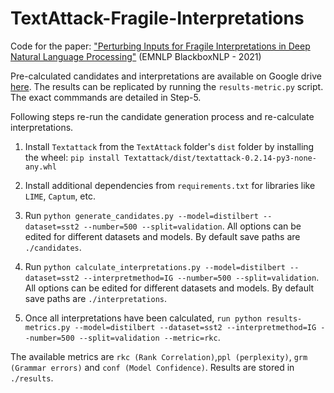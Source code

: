 # TextAttack-Fragile-Interpretations
Code for the paper: ["Perturbing Inputs for Fragile Interpretations in Deep Natural Language Processing"](https://arxiv.org/abs/2108.04990)
(EMNLP BlackboxNLP - 2021)

Pre-calculated candidates and interpretations are available on Google drive [here](https://drive.google.com/drive/folders/1U_bcpKa9OHR11z_o1EXo1QPzUcOxs5jT?usp=sharing). The results can be replicated by running the `results-metric.py` script. The exact commmands are detailed in Step-5.

Following steps re-run the candidate generation process and re-calculate interpretations.

1. Install `Textattack` from the `TextAttack` folder's `dist` folder  by installing the wheel: 
`pip install Textattack/dist/textattack-0.2.14-py3-none-any.whl`

2. Install additional dependencies from `requirements.txt` for libraries like `LIME`, `Captum`, etc.

3. Run `python generate_candidates.py --model=distilbert --dataset=sst2 --number=500 --split=validation`. All options can be edited for different datasets and models. By default save paths are `./candidates`. 

4.  Run `python calculate_interpretations.py --model=distilbert --dataset=sst2 --interpretmethod=IG --number=500 --split=validation`. All options can be edited for different datasets and models. By default save paths are `./interpretations`. 

5. Once all interpretations have been calculated, `run python results-metrics.py --model=distilbert --dataset=sst2 --interpretmethod=IG --number=500 --split=validation --metric=rkc`.

The available metrics are `rkc (Rank Correlation)`,`ppl (perplexity)`, `grm (Grammar errors)` and `conf (Model Confidence)`. Results are stored in `./results`.